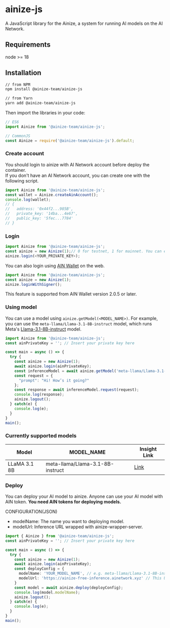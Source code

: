 # ainize-js

A JavaScript library for the Ainize, a system for running AI models on the AI Network.

## Requirements

node >= 18

## Installation

```bash
// from NPM
npm install @ainize-team/ainize-js

// from Yarn
yarn add @ainize-team/ainize-js
```

Then import the libraries in your code:

```typescript
// ES6
import Ainize from '@ainize-team/ainize-js';

// CommonJS
const Ainize = require('@ainize-team/ainize-js').default;
```

### Create account

You should login to ainize with AI Network account before deploy the container.\
If you don't have an AI Network account, you can create one with the following script.

```typescript
import Ainize from '@ainize-team/ainize-js';
const wallet = Ainize.createAinAccount();
console.log(wallet);
// {
//   address: '0x44f2...985B',
//   private_key: '14ba...4e67',
//   public_key: '5fec...7784'
// }
```

### Login

```typescript
import Ainize from '@ainize-team/ainize-js';
const ainize = new Ainize(1);// 0 for testnet, 1 for mainnet. You can earn testnet AIN at https://faucet.ainetwork.ai/.
ainize.login(<YOUR_PRIVATE_KEY>);
```

You can also login using [AIN Wallet](https://chromewebstore.google.com/detail/ain-wallet/hbdheoebpgogdkagfojahleegjfkhkpl) on the web.

```typescript
import Ainize from '@ainize-team/ainize-js';
const ainize = new Ainize(1);
ainize.loginWithSigner();
```


This feature is supported from AIN Wallet version 2.0.5 or later.

### Using model

You can use a model using `ainize.getModel(<MODEL_NAME>)`.
For example, you can use the `meta-llama/Llama-3.1-8B-instruct` model, which runs Meta's [Llama-3.1-8B-instruct](https://huggingface.co/meta-llama/Llama-3.1-8B-Instruct) model.

```typescript
import Ainize from '@ainize-team/ainize-js';
const ainPrivateKey = ''; // Insert your private key here

const main = async () => {
  try {
    const ainize = new Ainize(1);
    await ainize.login(ainPrivateKey);
    const inferenceModel = await ainize.getModel('meta-llama/Llama-3.1-8B-instruct');
    const request = {
      "prompt": "Hi! How’s it going?"
    };
    const response = await inferenceModel.request(request);
    console.log(response);
    ainize.logout();
  } catch(e) {
    console.log(e);
  }
}
main();

```

### Currently supported models

| Model    | MODEL_NAME | Insight Link |
| -------- | ------- | ------- |
| LLaMA 3.1 8B  | meta-llama/Llama-3.1-8B-instruct | [Link](https://insight.ainetwork.ai/database/values/apps/meta_llama_llama_3_1_8b_instruct/) |

### Deploy

You can deploy your AI model to ainize. Anyone can use your AI model with AIN token. **You need AIN tokens for deploying models.**

CONFIGURATION(JSON)

- modelName: The name you want to deploying model.
- modelUrl: Inference URL wrapped with ainize-wrapper-server.

<!--
- billingConfig: Billing configuration required for model usage.
  - depositAddress: The address for receiving AIN deposits.
  - costPerToken: Cost per token for model usage.
  - minCost: Minimum cost.
  - maxCost: Maximum cost. (optional)
-->

```typescript
import { Ainize } from '@ainize-team/ainize-js';
const ainPrivateKey = ''; // Insert your private key here

const main = async () => {
  try {
    const ainize = new Ainize(1);
    await ainize.login(ainPrivateKey);
    const deployConfig = {
      modelName: 'YOUR_MODEL_NAME', // e.g. meta-llama/Llama-3.1-8B-instruct
      modelUrl: 'https://ainize-free-inference.ainetwork.xyz' // This URL is for tutorial.
    }
    const model = await ainize.deploy(deployConfig);
    console.log(model.modelName);
    ainize.logout();
  } catch(e) {
    console.log(e);
  }
}
main();
```

<!--
You can stop or run your model container. Only model deployer can use this.

```typescript
model.stop();
model.run();
-->
```
